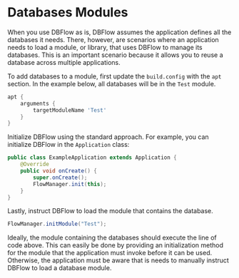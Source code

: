 # Databases Modules

When you use DBFlow as is, DBFlow assumes the application defines all the databases
it needs. There, however, are scenarios where an application needs to load a module,
or library, that uses DBFlow to manage its databases. This is an important scenario
because it allows you to reuse a database across multiple applications.

To add databases to a module, first update the ```build.config``` with the ```apt```
section. In the example below, all databases will be in the ```Test``` module.

```groovy
apt {
    arguments {
        targetModuleName 'Test'
    }
}
```

Initialize DBFlow using the standard approach. For example, you can initialize
DBFlow in the ```Application``` class:

```java
public class ExampleApplication extends Application {
    @Override
    public void onCreate() {
        super.onCreate();
        FlowManager.init(this);
    }
}
```

Lastly, instruct DBFlow to load the module that contains the database.

```java
FlowManager.initModule("Test");
```

Ideally, the module containing the databases should execute the line of code above. This
can easily be done by providing an initialization method for the module that the application
must invoke before it can be used. Otherwise, the application must be aware that is needs
to manually instruct DBFlow to load a database module.
